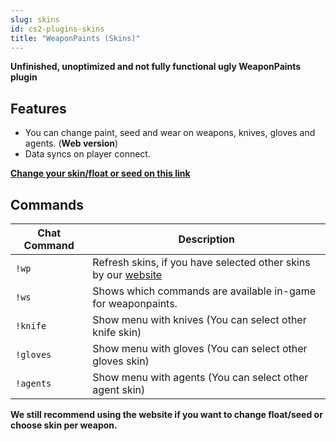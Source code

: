 ```yaml
---
slug: skins
id: cs2-plugins-skins
title: "WeaponPaints (Skins)"
---
```


**Unfinished, unoptimized and not fully functional ugly WeaponPaints plugin**

## Features
- You can change paint, seed and wear on weapons, knives, gloves and agents. (**Web version**)
- Data syncs on player connect.

**[Change your skin/float or seed on this link](https://skins.fsho.st)**


## Commands
| Chat Command | Description |
| ------------ | ----------- |
| `!wp`        | Refresh skins, if you have selected other skins by our [website](https://skins.fsho.st) |
| `!ws`        | Shows which commands are available in-game for weaponpaints. |
| `!knife`     | Show menu with knives (You can select other knife skin) |
| `!gloves`    | Show menu with gloves (You can select other gloves skin) |
| `!agents`    | Show menu with agents (You can select other agent skin) |

**We still recommend using the website if you want to change float/seed or choose skin per weapon.**
